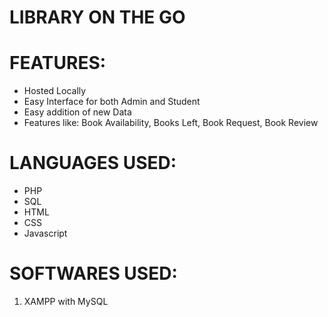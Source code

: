 LIBRARY ON THE GO
======================

# FEATURES:
  * Hosted Locally
  * Easy Interface for both Admin and Student
  * Easy addition of new Data
  * Features like: Book Availability, Books Left, Book Request, Book Review
  
  
# LANGUAGES USED:
  * PHP
  * SQL
  * HTML
  * CSS
  * Javascript
  
# SOFTWARES USED:
  1. XAMPP with MySQL
  
